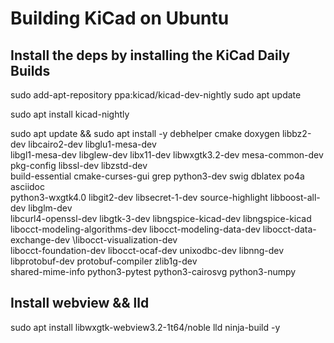 # Building KiCad on Ubuntu

## Install the deps by installing the KiCad Daily Builds

sudo add-apt-repository ppa:kicad/kicad-dev-nightly
sudo apt update

sudo apt install kicad-nightly

sudo apt update && sudo apt install -y debhelper cmake doxygen libbz2-dev libcairo2-dev libglu1-mesa-dev \
libgl1-mesa-dev libglew-dev libx11-dev libwxgtk3.2-dev mesa-common-dev pkg-config libssl-dev libzstd-dev \
build-essential cmake-curses-gui grep python3-dev swig dblatex po4a asciidoc \
python3-wxgtk4.0 libgit2-dev libsecret-1-dev source-highlight libboost-all-dev libglm-dev \
libcurl4-openssl-dev libgtk-3-dev libngspice-kicad-dev libngspice-kicad  \
libocct-modeling-algorithms-dev libocct-modeling-data-dev libocct-data-exchange-dev \libocct-visualization-dev \
libocct-foundation-dev libocct-ocaf-dev unixodbc-dev libnng-dev libprotobuf-dev protobuf-compiler zlib1g-dev \
shared-mime-info python3-pytest python3-cairosvg python3-numpy

## Install webview && lld

sudo apt install libwxgtk-webview3.2-1t64/noble lld ninja-build -y 


